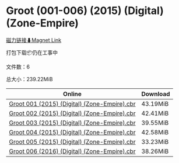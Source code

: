 # Groot (001-006) (2015) (Digital) (Zone-Empire)

[磁力链接⬇Magnet Link](magnet:?xt=urn:btih:ee5a60e1f9906174b97462609ef3875b85b7dbec&dn=Groot%20%28001-006%29%20%282015%29%20%28Digital%29%20%28Zone-Empire%29)

打包下载📦仍在工事中

文件数：6

总大小：239.22MiB

Online | Download
--- | ---
[Groot 001 (2015) (Digital) (Zone-Empire).cbr](https://github.com/alicewish/markdown/blob/master/comic/Groot-001-2015-Digital-Zone-Empire-cbr.md) | 43.19MiB
[Groot 002 (2015) (Digital) (Zone-Empire).cbr](https://github.com/alicewish/markdown/blob/master/comic/Groot-002-2015-Digital-Zone-Empire-cbr.md) | 42.41MiB
[Groot 003 (2015) (Digital) (Zone-Empire).cbr](https://github.com/alicewish/markdown/blob/master/comic/Groot-003-2015-Digital-Zone-Empire-cbr.md) | 39.55MiB
[Groot 004 (2015) (Digital) (Zone-Empire).cbr](https://github.com/alicewish/markdown/blob/master/comic/Groot-004-2015-Digital-Zone-Empire-cbr.md) | 42.58MiB
[Groot 005 (2015) (Digital) (Zone-Empire).cbr](https://github.com/alicewish/markdown/blob/master/comic/Groot-005-2015-Digital-Zone-Empire-cbr.md) | 33.23MiB
[Groot 006 (2016) (Digital) (Zone-Empire).cbr](https://github.com/alicewish/markdown/blob/master/comic/Groot-006-2016-Digital-Zone-Empire-cbr.md) | 38.26MiB